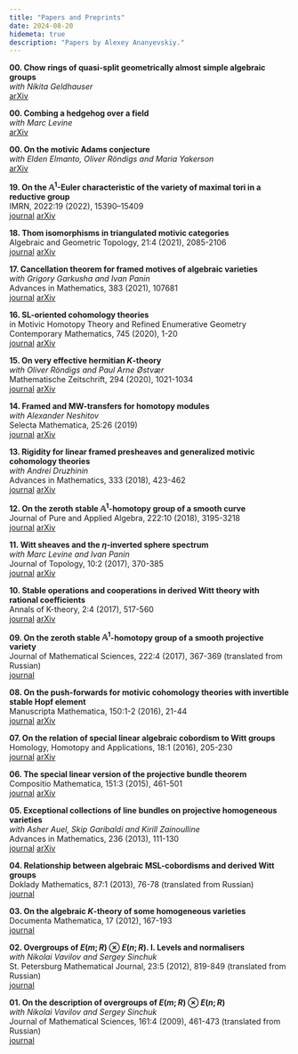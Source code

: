 ```yaml
---
title: "Papers and Preprints"
date: 2024-08-20
hidemeta: true
description: "Papers by Alexey Ananyevskiy."
---
```



**00. Chow rings of quasi-split geometrically almost simple algebraic groups**\
*with Nikita Geldhauser*\
[arXiv](https://arxiv.org/abs/2408.09390)
	
**00. Combing a hedgehog over a field**\
*with Marc Levine*\
[arXiv](https://arxiv.org/abs/2311.07486)

**00. On the motivic Adams conjecture**\
*with Elden Elmanto, Oliver Röndigs and Maria Yakerson*\
[arXiv](https://arxiv.org/abs/2310.00974)

**19. On the $\mathbb{A}^1$-Euler characteristic of the variety of maximal tori in a reductive group**\
IMRN, 2022:19 (2022), 15390–15409\
[journal](https://doi.org/10.1093/imrn/rnab156) [arXiv](https://arxiv.org/abs/2011.14613)

**18. Thom isomorphisms in triangulated motivic categories**\
Algebraic and Geometric Topology, 21:4 (2021), 2085-2106\
[journal](https://doi.org/10.2140/agt.2021.21.2085) [arXiv](https://arxiv.org/abs/2004.12408)

**17. Cancellation theorem for framed motives of algebraic varieties**\
*with Grigory Garkusha and Ivan Panin*\
Advances in Mathematics, 383 (2021), 107681\
[journal](http://doi.org/10.1016/j.aim.2021.107681) [arXiv](https://arxiv.org/abs/1601.06642)

**16. SL-oriented cohomology theories**\
in Motivic Homotopy Theory and Refined Enumerative Geometry\
Contemporary Mathematics, 745 (2020), 1-20\
[journal](https://doi.org/10.1090/conm/745) [arXiv](https://arxiv.org/abs/1901.01597)

**15. On very effective hermitian $K$-theory**\
*with Oliver Röndigs and Paul Arne Østvær*\
 Mathematische Zeitschrift, 294 (2020), 1021-1034\
[journal](https://doi.org/10.1007/s00209-019-02302-z) [arXiv](https://arxiv.org/abs/1712.01349)

**14. Framed and MW-transfers for homotopy modules**\
*with Alexander Neshitov*\
Selecta Mathematica, 25:26 (2019)\
[journal](https://doi.org/10.1007/s00029-019-0472-0) [arXiv](https://arxiv.org/abs/1710.07412)

**13. Rigidity for linear framed presheaves and generalized motivic cohomology theories**\
*with Andrei Druzhinin*\
Advances in Mathematics, 333 (2018), 423-462\
[journal](https://doi.org/10.1016/j.aim.2018.05.013) [arXiv](https://arxiv.org/abs/1704.03483)

**12. On the zeroth stable $\mathbb{A}^1$-homotopy group of a smooth curve**\
Journal of Pure and Applied Algebra, 222:10 (2018), 3195-3218\
[journal](https://doi.org/10.1016/j.jpaa.2017.12.001) [arXiv](https://arxiv.org/abs/1606.06210)

**11. Witt sheaves and the $\eta$-inverted sphere spectrum**\
*with Marc Levine and Ivan Panin*\
Journal of Topology, 10:2 (2017), 370-385\
[journal](https://doi.org/10.1112/topo.12015) [arXiv](https://arxiv.org/abs/1504.04860)

**10. Stable operations and cooperations in derived Witt theory with rational coefficients**\
Annals of K-theory, 2:4 (2017), 517-560\
[journal](https://doi.org/10.2140/akt.2017.2.517) [arXiv](https://arxiv.org/abs/1504.04848)

**09. On the zeroth stable $\mathbb{A}^1$-homotopy group of a smooth projective variety**\
Journal of Mathematical Sciences, 222:4 (2017), 367-369 (translated from Russian)\
[journal](https://doi.org/10.1007/s10958-017-3306-7)

**08. On the push-forwards for motivic cohomology theories with invertible stable Hopf element**\
Manuscripta Mathematica, 150:1-2 (2016), 21-44\
[journal](https://doi.org/10.1007/s00229-015-0799-6) [arXiv](https://arxiv.org/abs/1406.2894)

**07. On the relation of special linear algebraic cobordism to Witt groups**\
Homology, Homotopy and Applications, 18:1 (2016), 205-230\
[journal](https://doi.org/10.4310/HHA.2016.v18.n1.a11) [arXiv](https://arxiv.org/abs/1212.5780)

**06. The special linear version of the projective bundle theorem**\
Compositio Mathematica, 151:3 (2015), 461-501\
[journal](https://doi.org/10.1112/S0010437X14007702) [arXiv](https://arxiv.org/abs/1205.6067)

**05. Exceptional collections of line bundles on projective homogeneous varieties**\
*with Asher Auel, Skip Garibaldi and Kirill Zainoulline*\
Advances in Mathematics, 236 (2013), 111-130\
[journal](https://doi.org/10.1016/j.aim.2012.12.016) [arXiv](https://arxiv.org/abs/1207.3334)

**04. Relationship between algebraic MSL-cobordisms and derived Witt groups**\
Doklady Mathematics, 87:1 (2013), 76-78 (translated from Russian)\
[journal](http://doi.org/10.1134/S1064562413010286)

**03. On the algebraic $K$-theory of some homogeneous varieties**\
Documenta Mathematica, 17 (2012), 167-193\
[journal](https://www.emis.de/journals/DMJDMV/vol-17/07.html)

**02. Overgroups of $E(m;R)\otimes E(n;R)$. I. Levels and normalisers**\
*with Nikolai Vavilov and Sergey Sinchuk*\
St. Petersburg Mathematical Journal, 23:5 (2012), 819-849 (translated from Russian)\
[journal](http://doi.org/10.1090/S1061-0022-2012-01219-7)

**01. On the description of overgroups of $E(m;R)\otimes E(n;R)$**\
*with Nikolai Vavilov and Sergey Sinchuk*\
Journal of Mathematical Sciences, 161:4 (2009), 461-473 (translated from Russian)\
[journal](https://doi.org/10.1007/s10958-009-9576-y)